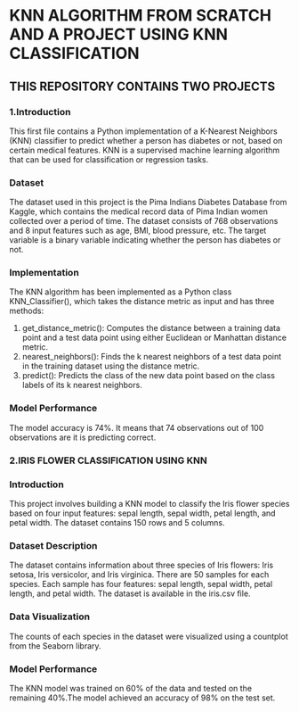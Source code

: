 # KNN ALGORITHM FROM SCRATCH AND A PROJECT USING KNN CLASSIFICATION

<H2>THIS REPOSITORY CONTAINS TWO PROJECTS</H3>
<h3>1.Introduction</h3>

This first file contains a Python implementation of a K-Nearest Neighbors (KNN) classifier to predict whether a person has diabetes or not, based on certain medical features. KNN is a supervised machine learning algorithm that can be used for classification or regression tasks.

<h3>Dataset</h3>

The dataset used in this project is the Pima Indians Diabetes Database from Kaggle, which contains the medical record data of Pima Indian women collected over a period of time. The dataset consists of 768 observations and 8 input features such as age, BMI, blood pressure, etc. The target variable is a binary variable indicating whether the person has diabetes or not.

<h3>Implementation</h3>
The KNN algorithm has been implemented as a Python class KNN_Classifier(), which takes the distance metric as input and has three methods:
<ol>
<li>get_distance_metric(): Computes the distance between a training data point and a test data point using either Euclidean or Manhattan distance metric.</li>
<li> nearest_neighbors(): Finds the k nearest neighbors of a test data point in the training dataset using the distance metric.</li>
<li>predict(): Predicts the class of the new data point based on the class labels of its k nearest neighbors.</li>
</ol>
<h3>Model Performance</h3>
The model accuracy is 74%. It means that 74 observations out of 100 observations are it is predicting correct. 

<h3>2.IRIS FLOWER CLASSIFICATION USING KNN</h3>
<h3>Introduction</h3>
This project involves building a KNN model to classify the Iris flower species based on four input features: sepal length, sepal width, petal length, and petal width. The dataset contains 150 rows and 5 columns.

<h3>Dataset Description</h3>
The dataset contains information about three species of Iris flowers: Iris setosa, Iris versicolor, and Iris virginica. There are 50 samples for each species. Each sample has four features: sepal length, sepal width, petal length, and petal width. The dataset is available in the iris.csv file.

<h3>Data Visualization</h3>
The counts of each species in the dataset were visualized using a countplot from the Seaborn library.
<h3>Model Performance</h3>
The KNN model was trained on 60% of the data and tested on the remaining 40%.The model achieved an accuracy of 98% on the test set.


